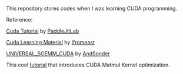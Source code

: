 This repository stores codes when I was learning CUDA programming.


Reference:

[Cuda Tutorial](https://cuda.keter.top/) by [PaddleJitLab](https://github.com/PaddleJitLab)

[Cuda Learning Material](https://github.com/ifromeast/cuda_learning.git) by [ifromeast](https://github.com/ifromeast)

[UNIVERSAL_SGEMM_CUDA](https://github.com/AndSonder/UNIVERSAL_SGEMM_CUDA) by [AndSonder](https://github.com/AndSonder)

This cool [tutorial](https://siboehm.com/articles/22/CUDA-MMM) that introduces CUDA Matmul Kernel optimization.


